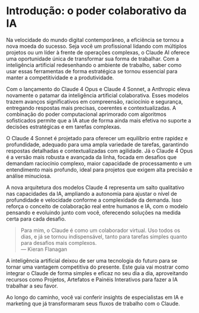 # Introdução: o poder colaborativo da IA

Na velocidade do mundo digital contemporâneo, a eficiência se tornou a nova moeda do sucesso. Seja você um profissional lidando com múltiplos projetos ou um líder à frente de operações complexas, o Claude AI oferece uma oportunidade única de transformar sua forma de trabalhar. Com a inteligência artificial redesenhando o ambiente de trabalho, saber como usar essas ferramentas de forma estratégica se tornou essencial para manter a competitividade e a produtividade.

Com o lançamento do Claude 4 Opus e Claude 4 Sonnet, a Anthropic eleva novamente o patamar da inteligência artificial colaborativa. Esses modelos trazem avanços significativos em compreensão, raciocínio e segurança, entregando respostas mais precisas, coerentes e contextualizadas. A combinação do poder computacional aprimorado com algoritmos sofisticados permite que a IA atue de forma ainda mais efetiva no suporte a decisões estratégicas e em tarefas complexas.

O Claude 4 Sonnet é projetado para oferecer um equilíbrio entre rapidez e profundidade, adequado para uma ampla variedade de tarefas, garantindo respostas detalhadas e contextualizadas com agilidade. Já o Claude 4 Opus é a versão mais robusta e avançada da linha, focada em desafios que demandam raciocínio complexo, maior capacidade de processamento e um entendimento mais profundo, ideal para projetos que exigem alta precisão e análise minuciosa.

A nova arquitetura dos modelos Claude 4 representa um salto qualitativo nas capacidades da IA, ampliando a autonomia para ajustar o nível de profundidade e velocidade conforme a complexidade da demanda. Isso reforça o conceito de colaboração real entre humanos e IA, com o modelo pensando e evoluindo junto com você, oferecendo soluções na medida certa para cada desafio.

> Para mim, o Claude é como um colaborador virtual. Uso todos os dias, e já se tornou indispensável, tanto para tarefas simples quanto para desafios mais complexos.  
> — Kieran Flanagan

A inteligência artificial deixou de ser uma tecnologia do futuro para se tornar uma vantagem competitiva do presente. Este guia vai mostrar como integrar o Claude de forma simples e eficaz no seu dia a dia, aproveitando recursos como Projetos, Artefatos e Painéis Interativos para fazer a IA trabalhar a seu favor.

Ao longo do caminho, você vai conferir insights de especialistas em IA e marketing que já transformaram seus fluxos de trabalho com o Claude.
